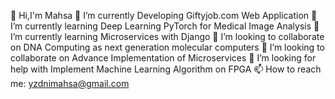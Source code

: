👋 Hi,I'm Mahsa
🔭 I’m currently Developing Giftyjob.com Web Application
🌱 I’m currently learning Deep Learning PyTorch for Medical Image Analysis 
🌱 I’m currently learning Microservices with Django
👯 I’m looking to collaborate on DNA Computing as next generation molecular computers 
👯 I’m looking to collaborate on Advance Implementation of Microservices
🤔 I’m looking for help with Implement Machine Learning Algorithm on FPGA
📫 How to reach me: yzdnimahsa@gmail.com
<!--
**mhsyzdni/mhsyzdni** is a ✨ _special_ ✨ repository because its `README.md` (this file) appears on your GitHub profile.

Here are some ideas to get you started:

- 🔭 I’m currently working on ...
- 🌱 I’m currently learning ...
- 👯 I’m looking to collaborate on ...
- 🤔 I’m looking for help with ...
- 💬 Ask me about ...
- 📫 How to reach me: ...
- 😄 Pronouns: ...
- ⚡ Fun fact: ...
-->
